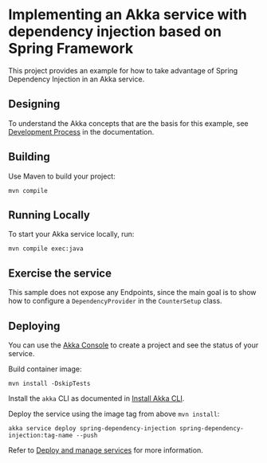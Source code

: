 # Implementing an Akka service with dependency injection based on Spring Framework

This project provides an example for how to take advantage of Spring Dependency Injection in an Akka service.

## Designing

To understand the Akka concepts that are the basis for this example, see [Development Process](https://doc.akka.io/concepts/development-process.html) in the documentation.

## Building

Use Maven to build your project:

```shell
mvn compile
```

## Running Locally

To start your Akka service locally, run:

```shell
mvn compile exec:java
```

## Exercise the service

This sample does not expose any Endpoints, since the main goal is to show how to configure a `DependencyProvider` in the `CounterSetup` class.

## Deploying

You can use the [Akka Console](https://console.akka.io) to create a project and see the status of your service.

Build container image:

```shell
mvn install -DskipTests
```

Install the `akka` CLI as documented in [Install Akka CLI](https://doc.akka.io/akka-cli/index.html).

Deploy the service using the image tag from above `mvn install`:

```shell
akka service deploy spring-dependency-injection spring-dependency-injection:tag-name --push
```

Refer to [Deploy and manage services](https://doc.akka.io/operations/services/deploy-service.html)
for more information.
